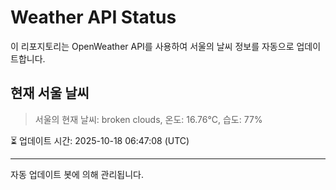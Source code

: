 
# Weather API Status

이 리포지토리는 OpenWeather API를 사용하여 서울의 날씨 정보를 자동으로 업데이트합니다.

## 현재 서울 날씨
> 서울의 현재 날씨: broken clouds, 온도: 16.76°C, 습도: 77%

⏳ 업데이트 시간: 2025-10-18 06:47:08 (UTC)

---
자동 업데이트 봇에 의해 관리됩니다.
